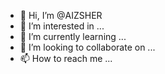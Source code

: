 - 👋 Hi, I’m @AIZSHER
- 👀 I’m interested in ...
- 🌱 I’m currently learning ...
- 💞️ I’m looking to collaborate on ...
- 📫 How to reach me ...

<!---
AIZSHER/AIZSHER is a ✨ special ✨ repository because its `README.md` (this file) appears on your GitHub profile.
You can click the Preview link to take a look at your changes.
--->
